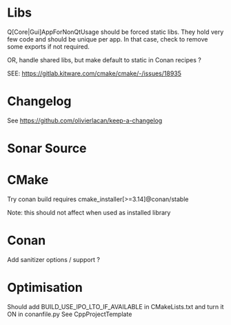 
# Libs

Q[Core|Gui]AppForNonQtUsage should be forced static libs.
They hold very few code and should be unique per app.
In that case, check to remove some exports if not required.

OR, handle shared libs, but make default to static in Conan recipes ?

SEE: https://gitlab.kitware.com/cmake/cmake/-/issues/18935

# Changelog

See https://github.com/olivierlacan/keep-a-changelog

# Sonar Source

# CMake

Try conan build requires
cmake_installer[>=3.14]@conan/stable

Note: this should not affect when used as installed library

# Conan

Add sanitizer options / support ?

# Optimisation

Should add BUILD_USE_IPO_LTO_IF_AVAILABLE in CMakeLists.txt and turn it ON in conanfile.py
See CppProjectTemplate
